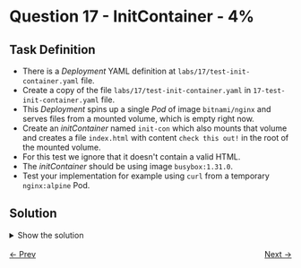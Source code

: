 # Question 17 - InitContainer - 4%

## Task Definition

- There is a *Deployment* YAML definition at `labs/17/test-init-container.yaml` file.
- Create a copy of the file `labs/17/test-init-container.yaml` in `17-test-init-container.yaml` file.
- This *Deployment* spins up a single *Pod* of image `bitnami/nginx` and serves files from a mounted volume, which is empty right now.
- Create an *initContainer* named `init-con` which also mounts that volume and creates a file `index.html` with content `check this out!` in the root of the mounted volume.
- For this test we ignore that it doesn't contain a valid HTML.
- The *initContainer* should be using image `busybox:1.31.0`.
- Test your implementation for example using `curl` from a temporary `nginx:alpine` Pod.

## Solution

<details>
  <summary>Show the solution</summary>

### Create a copy of the YAML file

````shell
cp labs/17/test-init-container.yaml 17-test-init-container.yaml
````

### Add the initContainer to 17-test-init-container.yaml file

```yaml
apiVersion: apps/v1
kind: Deployment
metadata:
  name: test-init-container
  namespace: mars
spec:
  replicas: 1
  selector:
    matchLabels:
      id: test-init-container
  template:
    metadata:
      labels:
        id: test-init-container
    spec:
      volumes:
        - name: web-content
          emptyDir: {}
      initContainers:                 # initContainer start
        - name: init-con
          image: busybox:1.31.0
          command: ['sh', '-c', 'echo "check this out!" > /tmp/web-content/index.html']
          volumeMounts:
            - name: web-content
              mountPath: /tmp/web-content # initContainer end
      containers:
        - image: bitnami/nginx
          name: nginx
          volumeMounts:
            - name: web-content
              mountPath: /usr/share/nginx/html
          ports:
            - containerPort: 80
```

### Create the Deployment

```shell
k apply -f 17-test-init-container.yaml
deployment.apps/test-init-container created
```

### Test the configuration

#### Get the Pod IP

```shell
k -n mars get pod -o wide
NAME                                   READY   STATUS    RESTARTS   AGE    IP              NODE            NOMINATED NODE   READINESS GATES
test-init-container-7b988699d8-2vppn   1/1     Running   0          2m4s   10.244.235.15   k8s-c1-worker   <none>           <none>
```

#### Run the test with the alpine image

```shell
k run tmp --restart=Never --rm -i --image=nginx:alpine -- curl 10.244.235.15
  % Total    % Received % Xferd  Average Speed   Time    Time     Time  Current
                                 Dload  Upload   Total   Spent    Left  Speed
100    16  100    16    0     0  21108      0 --:--:-- --:--:-- --:--:-- 16000
check this out!
pod "tmp" deleted
```

## Resources

- [InitContainers](https://kubernetes.io/docs/concepts/workloads/pods/init-containers/)

</details>

<br>
<div style="display: flex; justify-content: space-between;">
  <a href="16-logging-sidecar.md" style="text-align: left;">&larr; Prev</a>
  <a href="18-service-misconfiguration.md" style="text-align: right;">Next &rarr;</a>
</div>
